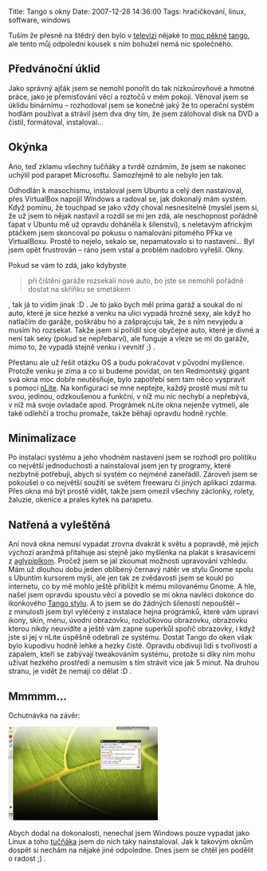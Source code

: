 Title: Tango s okny
Date: 2007-12-28 14:36:00
Tags: hračičkování, linux, software, windows

Tuším že přesně na štědrý den bylo v [televizi](http://www.csfd.cz/film/116345-shall-we-dance/) nějaké to [moc pěkné](http://www.youtube.com/watch?v=bibtqDxXv1o) [tango](http://www.last.fm/music/Gotan+Project), ale tento můj odpolední kousek s ním bohužel nemá nic společného.

## Předvánoční úklid

Jako správný ajťák jsem se nemohl ponořit do tak nízkoúrovňové a hmotné práce, jako je přemisťování věcí a roztočů v mém pokoji. Věnoval jsem se úklidu binárnímu – rozhodoval jsem se konečně jaký že to operační systém hodlám používat a strávil jsem dva dny tím, že jsem zálohoval disk na DVD a čistil, formátoval, instaloval…

## Okýnka

Ano, teď zklamu všechny tučňáky a tvrdě oznámím, že jsem se nakonec uchýlil pod parapet Microsoftu. Samozřejmě to ale nebylo jen tak.

Odhodlán k masochismu, instaloval jsem Ubuntu a celý den nastavoval, přes VirtualBox napojil Windows a radoval se, jak dokonalý mám systém. Když pominu, že touchpad se jako vždy choval nesnesitelně (myslel jsem si, že už jsem to nějak nastavil a rozdíl se mi jen zdá, ale neschopnost pořádně ťapat v Ubuntu mě už opravdu doháněla k šílenství), s neletavým africkým ptáčkem jsem skoncoval po pokusu o namalování pitomého PFka ve VirtualBoxu. Prostě to nejelo, sekalo se, nepamatovalo si to nastavení… Byl jsem opět frustrován – ráno jsem vstal a problém nadobro vyřešil. Okny.

Pokud se vám to zdá, jako kdybyste

> při čištění garáže rozsekali nové auto, bo jste se nemohli pořádně
> dostat na skříňku se smetákem

, tak já to vidím jinak :D . Je to jako bych měl prima garáž a soukal do ní auto, které je sice hezké a venku na ulici vypadá hrozně sexy, ale když ho natlačím do garáže, poškrábu ho a zašprajcuju tak, že s ním nevyjedu a musím ho rozsekat. Takže jsem si pořídil sice obyčejné auto, které je divné a není tak sexy (pokud se nepřebarví), ale funguje a vleze se mi do garáže, mimo to, že vypadá stejně venku i vevnitř ;) .

Přestanu ale už řešit otázku OS a budu pokračovat v původní myšlence. Protože venku je zima a co si budeme povídat, on ten Redmontský gigant svá okna moc dobře neutěsňuje, bylo zapotřebí sem tam něco vyspravit s pomocí [nLite](http://www.nliteos.com/). Na konfiguraci se mne neptejte, každý prostě musí mít tu svou, jedinou, odzkoušenou a funkční, v níž mu nic nechybí a nepřebývá, v níž má svoje ovladače apod. Prográmek nLite okna nejenže vytmelí, ale také odlehčí a trochu promaže, takže běhají opravdu hodně
rychle.

## Minimalizace

Po instalaci systému a jeho vhodném nastavení jsem se rozhodl pro politiku co největší jednoduchosti a nainstaloval jsem jen ty programy, které nezbytně potřebuji, abych si systém co nejméně zaneřádil. Zároveň jsem se pokoušel o co největší soužití se světem freewaru či jiných aplikací zdarma. Přes okna má být prostě vidět, takže jsem omezil všechny záclonky, rolety, žaluzie, okenice a prales kytek na parapetu.

## Natřená a vyleštěná

Ani nová okna nemusí vypadat zrovna dvakrát k světu a popravdě, mě jejich výchozí aranžmá přitahuje asi stejně jako myšlenka na plakát s krasavicemi z [aglypíplkom](http://www.uglypeople.com). Pročež jsem se jal zkoumat možnosti upravování vzhledu. Mám už dlouhou dobu jeden oblíbený černavý nátěr ve stylu Gnome spolu s Ubuntím kursorem myši, ale jen tak ze zvědavosti jsem se koukl po internetu, co by mě mohlo ještě přiblížit k mému milovanému Gnome. A hle, našel jsem opravdu spoustu věcí a povedlo se mi okna navléci dokonce do ikonkového [Tango stylu](http://tango.freedesktop.org/). A to jsem se do žádných šíleností nepouštěl – z minulosti jsem byl vyléčený z instalace hejna prográmků, které vám upraví ikony, skin, menu, úvodní obrazovku, rozlučkovou obrazovku, obrazovku kterou nikdy neuvidíte a ještě vám zapne superkůl spořič obrazovky, i když jste si jej v nLite úspěšně odebrali ze systému. Dostat Tango do oken však bylo kupodivu hodně lehké a hezky čisté. Opravdu obdivuji lidi s tvořivostí a zápalem, kteří se zabývají tweakováním systému, protože si díky nim mohu užívat hezkého prostředí a nemusím s tím strávit více jak 5 minut. Na druhou stranu, je vidět že nemají co dělat :D .

## Mmmmm…

Ochutnávka na závěr:

![gnomish tango](images/39.jpg)

Abych dodal na dokonalosti, nenechal jsem Windows pouze vypadat jako Linux a toho [tučňáka](http://www.cygwin.com/) jsem do nich taky nainstaloval. Jak k takovým oknům dospět si nechám na nějaké jiné odpoledne. Dnes jsem se chtěl jen podělit o radost ;) .
